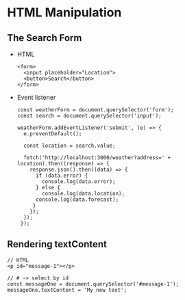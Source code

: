 # HTML Manipulation

## The Search Form

* HTML

      <form>
        <input placeholder="Location"> 
        <button>Search</button>
      </form>

* Event listener

      const weatherForm = document.querySelector('form');
      const search = document.querySelector('input');

      weatherForm.addEventListener('submit', (e) => { 
        e.preventDefault();

        const location = search.value;

        fetch('http://localhost:3000/weather?address=' + location).then((response) => {
          response.json().then((data) => { 
            if (data.error) {
              console.log(data.error);
            } else {
              console.log(data.location);
            console.log(data.forecast);
           }
          });
        });
       });

## Rendering textContent

    // HTML
    <p id="message-1"></p>

    // # -> select by id
    const messageOne = document.querySelector('#message-1'); 
    messageOne.textContent = 'My new text';
